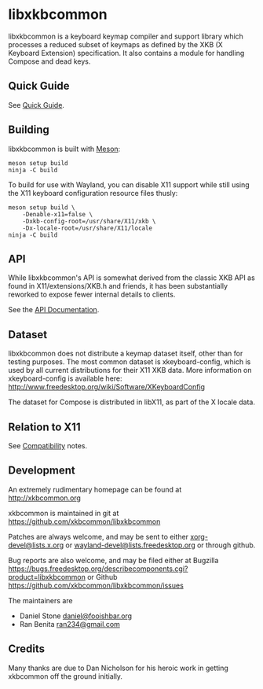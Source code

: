 # libxkbcommon

libxkbcommon is a keyboard keymap compiler and support library which
processes a reduced subset of keymaps as defined by the XKB (X Keyboard
Extension) specification.  It also contains a module for handling Compose
and dead keys.

## Quick Guide

See [Quick Guide](doc/quick-guide.md).

## Building

libxkbcommon is built with [Meson](http://mesonbuild.com/):

    meson setup build
    ninja -C build

To build for use with Wayland, you can disable X11 support while still
using the X11 keyboard configuration resource files thusly:

    meson setup build \
        -Denable-x11=false \
        -Dxkb-config-root=/usr/share/X11/xkb \
        -Dx-locale-root=/usr/share/X11/locale
    ninja -C build

## API

While libxkbcommon's API is somewhat derived from the classic XKB API as found
in X11/extensions/XKB.h and friends, it has been substantially reworked to
expose fewer internal details to clients.

See the [API Documentation](http://xkbcommon.org/doc/current/modules.html).

## Dataset

libxkbcommon does not distribute a keymap dataset itself, other than for
testing purposes.  The most common dataset is xkeyboard-config, which is used
by all current distributions for their X11 XKB data.  More information on
xkeyboard-config is available here:
    http://www.freedesktop.org/wiki/Software/XKeyboardConfig

The dataset for Compose is distributed in libX11, as part of the X locale
data.

## Relation to X11

See [Compatibility](doc/compat.md) notes.

## Development

An extremely rudimentary homepage can be found at
    http://xkbcommon.org

xkbcommon is maintained in git at
    https://github.com/xkbcommon/libxkbcommon

Patches are always welcome, and may be sent to either
    <xorg-devel@lists.x.org> or <wayland-devel@lists.freedesktop.org>
or through github.

Bug reports are also welcome, and may be filed either at
    Bugzilla https://bugs.freedesktop.org/describecomponents.cgi?product=libxkbcommon
or
    Github https://github.com/xkbcommon/libxkbcommon/issues

The maintainers are
- Daniel Stone <daniel@fooishbar.org>
- Ran Benita <ran234@gmail.com>

## Credits

Many thanks are due to Dan Nicholson for his heroic work in getting xkbcommon
off the ground initially.
